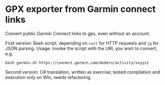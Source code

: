 # GPX exporter from Garmin connect links

Convert public Garmin Connect links to gpx, even without an account.

First version: Bash script, depending on `curl` for HTTP requests and `jq` for JSON parsing.
Usage: invoke the script with the URL you wish to convert, e.g.

```
bash garmin.sh https://connect.garmin.com/modern/activity/xxyyzz
```
Second version: C# translation, written as exercise; tested compilation and execution only on Win, needs refactoring.
